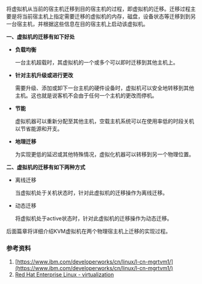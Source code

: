 将虚拟机从当前的宿主机迁移到目的宿主机的过程，即虚拟机的迁移。迁移过程主要是将当前宿主机上指定需要迁移的虚拟机的内存，磁盘，设备状态等迁移到到另一台宿主机，并根据这些信息在目的宿主机上启动该虚拟机。

**一、虚拟机的迁移有如下好处**

* **负载均衡**

  一台主机超载时，其虚拟机的一个或多个可以即时迁移到其他主机上。

* **针对主机升级或进行更改**

  需要升级、添加或卸下一台主机的硬件设备时，虚拟机可以安全地转移到其他主机。这也就是说客机不会由于任何一个主机的更改而停机。

* **节能**

  虚拟机器可以重新分配至其他主机，空载主机系统可以在使用率低的时段关机以节省能源和开支。

* **地理迁移**

  为实现更低的延迟或其他特殊情况，虚拟化机器可以转移到另一个物理位置。

**二、虚拟机的迁移有如下两种方式**

* 离线迁移

  当虚拟机处于关机状态时，针对此虚拟机的迁移操作为离线迁移。
* 动态迁移

  将虚拟机处于active状态时，针对此虚拟机的迁移操作为动态迁移。

后面篇章将详细介绍KVM虚拟机在两个物理宿主机上迁移的实现过程。

### 参考资料

1. [https://www.ibm.com/developerworks/cn/linux/l-cn-mgrtvm1/](https://www.ibm.com/developerworks/cn/linux/l-cn-mgrtvm1/)
2. [Red Hat Enterprise Linux - virtualization](https://access.redhat.com/documentation/zh-CN/Red_Hat_Enterprise_Linux/7/html/Virtualization_Getting_Started_Guide/sec-migration.html#sec-benefits_of_migrating)



